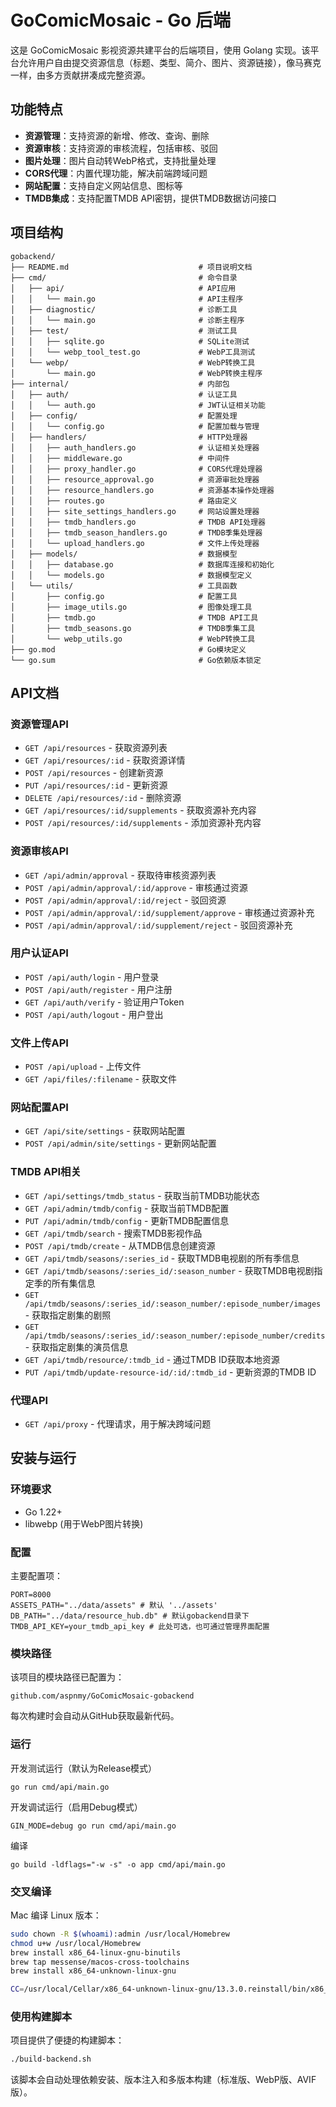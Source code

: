 # GoComicMosaic - Go 后端

这是 GoComicMosaic 影视资源共建平台的后端项目，使用 Golang 实现。该平台允许用户自由提交资源信息（标题、类型、简介、图片、资源链接），像马赛克一样，由多方贡献拼凑成完整资源。

## 功能特点
- **资源管理**：支持资源的新增、修改、查询、删除
- **资源审核**：支持资源的审核流程，包括审核、驳回
- **图片处理**：图片自动转WebP格式，支持批量处理
- **CORS代理**：内置代理功能，解决前端跨域问题
- **网站配置**：支持自定义网站信息、图标等
- **TMDB集成**：支持配置TMDB API密钥，提供TMDB数据访问接口

## 项目结构

```
gobackend/
├── README.md                             # 项目说明文档
├── cmd/                                  # 命令目录
│   ├── api/                              # API应用
│   │   └── main.go                       # API主程序
│   ├── diagnostic/                       # 诊断工具
│   │   └── main.go                       # 诊断主程序
│   ├── test/                             # 测试工具
│   │   ├── sqlite.go                     # SQLite测试
│   │   └── webp_tool_test.go             # WebP工具测试
│   └── webp/                             # WebP转换工具
│       └── main.go                       # WebP转换主程序
├── internal/                             # 内部包
│   ├── auth/                             # 认证工具
│   │   └── auth.go                       # JWT认证相关功能
│   ├── config/                           # 配置处理
│   │   └── config.go                     # 配置加载与管理
│   ├── handlers/                         # HTTP处理器
│   │   ├── auth_handlers.go              # 认证相关处理器
│   │   ├── middleware.go                 # 中间件
│   │   ├── proxy_handler.go              # CORS代理处理器
│   │   ├── resource_approval.go          # 资源审批处理器
│   │   ├── resource_handlers.go          # 资源基本操作处理器
│   │   ├── routes.go                     # 路由定义
│   │   ├── site_settings_handlers.go     # 网站设置处理器
│   │   ├── tmdb_handlers.go              # TMDB API处理器
│   │   ├── tmdb_season_handlers.go       # TMDB季集处理器
│   │   └── upload_handlers.go            # 文件上传处理器
│   ├── models/                           # 数据模型
│   │   ├── database.go                   # 数据库连接和初始化
│   │   └── models.go                     # 数据模型定义
│   └── utils/                            # 工具函数
│       ├── config.go                     # 配置工具
│       ├── image_utils.go                # 图像处理工具
│       ├── tmdb.go                       # TMDB API工具
│       ├── tmdb_seasons.go               # TMDB季集工具
│       └── webp_utils.go                 # WebP转换工具
├── go.mod                                # Go模块定义
└── go.sum                                # Go依赖版本锁定
```

## API文档

### 资源管理API

- `GET /api/resources` - 获取资源列表
- `GET /api/resources/:id` - 获取资源详情
- `POST /api/resources` - 创建新资源
- `PUT /api/resources/:id` - 更新资源
- `DELETE /api/resources/:id` - 删除资源
- `GET /api/resources/:id/supplements` - 获取资源补充内容
- `POST /api/resources/:id/supplements` - 添加资源补充内容

### 资源审核API

- `GET /api/admin/approval` - 获取待审核资源列表
- `POST /api/admin/approval/:id/approve` - 审核通过资源
- `POST /api/admin/approval/:id/reject` - 驳回资源
- `POST /api/admin/approval/:id/supplement/approve` - 审核通过资源补充
- `POST /api/admin/approval/:id/supplement/reject` - 驳回资源补充

### 用户认证API

- `POST /api/auth/login` - 用户登录
- `POST /api/auth/register` - 用户注册
- `GET /api/auth/verify` - 验证用户Token
- `POST /api/auth/logout` - 用户登出

### 文件上传API

- `POST /api/upload` - 上传文件
- `GET /api/files/:filename` - 获取文件

### 网站配置API

- `GET /api/site/settings` - 获取网站配置
- `POST /api/admin/site/settings` - 更新网站配置

### TMDB API相关

- `GET /api/settings/tmdb_status` - 获取当前TMDB功能状态
- `GET /api/admin/tmdb/config` - 获取当前TMDB配置
- `PUT /api/admin/tmdb/config` - 更新TMDB配置信息
- `GET /api/tmdb/search` - 搜索TMDB影视作品
- `POST /api/tmdb/create` - 从TMDB信息创建资源
- `GET /api/tmdb/seasons/:series_id` - 获取TMDB电视剧的所有季信息
- `GET /api/tmdb/seasons/:series_id/:season_number` - 获取TMDB电视剧指定季的所有集信息
- `GET /api/tmdb/seasons/:series_id/:season_number/:episode_number/images` - 获取指定剧集的剧照
- `GET /api/tmdb/seasons/:series_id/:season_number/:episode_number/credits` - 获取指定剧集的演员信息
- `GET /api/tmdb/resource/:tmdb_id` - 通过TMDB ID获取本地资源
- `PUT /api/tmdb/update-resource-id/:id/:tmdb_id` - 更新资源的TMDB ID

### 代理API

- `GET /api/proxy` - 代理请求，用于解决跨域问题

## 安装与运行

### 环境要求

- Go 1.22+
- libwebp (用于WebP图片转换)

### 配置

主要配置项：

```
PORT=8000
ASSETS_PATH="../data/assets" # 默认 '../assets'
DB_PATH="../data/resource_hub.db" # 默认gobackend目录下
TMDB_API_KEY=your_tmdb_api_key # 此处可选，也可通过管理界面配置
```

### 模块路径

该项目的模块路径已配置为：
```
github.com/aspnmy/GoComicMosaic-gobackend
```

每次构建时会自动从GitHub获取最新代码。

### 运行

开发测试运行（默认为Release模式）
```
go run cmd/api/main.go
```

开发调试运行（启用Debug模式）
```
GIN_MODE=debug go run cmd/api/main.go
```

编译
```
go build -ldflags="-w -s" -o app cmd/api/main.go
```

### 交叉编译

Mac 编译 Linux 版本：
```bash
sudo chown -R $(whoami):admin /usr/local/Homebrew
chmod u+w /usr/local/Homebrew
brew install x86_64-linux-gnu-binutils
brew tap messense/macos-cross-toolchains
brew install x86_64-unknown-linux-gnu

CC=/usr/local/Cellar/x86_64-unknown-linux-gnu/13.3.0.reinstall/bin/x86_64-linux-gnu-gcc CGO_ENABLED=1 GOOS=linux GOARCH=amd64 go build -tags "sqlite_static" -ldflags="-w -s" -o app cmd/api/main.go
```

### 使用构建脚本

项目提供了便捷的构建脚本：
```bash
./build-backend.sh
```

该脚本会自动处理依赖安装、版本注入和多版本构建（标准版、WebP版、AVIF版）。